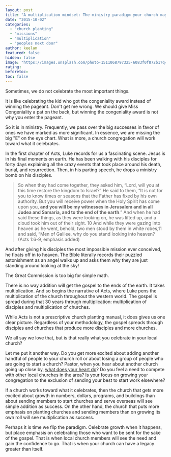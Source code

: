```yaml
---
layout: post
title: "A multiplication mindset: The ministry paradigm your church may be missing"
date: "2015-10-02"
categories: 
  - "church planting"
  - "missions"
  - "multiplication"
  - "peoples next door"
author: keelan
featured: false
hidden: false
image: "https://images.unsplash.com/photo-1511068797325-6083f0f872b1?q=80&w=2070&auto=format&fit=crop&ixlib=rb-4.0.3&ixid=M3wxMjA3fDB8MHxwaG90by1wYWdlfHx8fGVufDB8fHx8fA%3D%3D"
rating:
beforetoc:
toc: false
---
```


Sometimes, we do not celebrate the most important things.

It is like celebrating the kid who got the congeniality award instead of winning the pageant. Don't get me wrong. We should give Miss Congeniality a pat on the back, but winning the congeniality award is not why you enter the pageant.

So it is in ministry. Frequently, we pass over the big successes in favor of ones we have marked as more significant. In essence, we are missing the big "E" on the eye chart. What is more, a church congregation will work toward what it celebrates.

In the first chapter of Acts, Luke records for us a fascinating scene. Jesus is in his final moments on earth. He has been walking with his disciples for forty days explaining all the crazy events that took place around his death, burial, and resurrection. Then, in his parting speech, he drops a ministry bomb on his disciples.

> So when they had come together, they asked him, “Lord, will you at this time restore the kingdom to Israel?” He said to them, “It is not for you to know times or seasons that the Father has fixed by his own authority. But you will receive power when the Holy Spirit has come upon you, **and you will be my witnesses in Jerusalem and in all Judea and Samaria, and to the end of the earth**.” And when he had said these things, as they were looking on, he was lifted up, and a cloud took him out of their sight. 10 And while they were gazing into heaven as he went, behold, two men stood by them in white robes,11 and said, “Men of Galilee, why do you stand looking into heaven? (Acts 1:6-9, emphasis added)

And after giving his disciples the most impossible mission ever conceived, he floats off in to heaven. The Bible literally records their puzzled astonishment as an angel walks up and asks them why they are just standing around looking at the sky!

The Great Commission is too big for simple math.

There is no way addition will get the gospel to the ends of the earth. It takes multiplication. And so begins the narrative of Acts, where Luke pens the multiplication of the church throughout the western world. The gospel is spread during that 30 years through multiplication: multiplication of disciples and multiplication of churches.

While Acts is not a prescriptive church planting manual, it does gives us one clear picture. Regardless of your methodology, the gospel spreads through disciples and churches that produce more disciples and more churches.

We all say we love that, but is that really what you celebrate in your local church?

Let me put it another way. Do you get more excited about adding another handful of people to your church roll or about losing a group of people who are going to start a church? Pastor, when you hear about another church going up close by, [what does your heart do](http://blog.keelancook.com/2015/11/cooperation-or-competition-does-your-church-play-nice-with-others.html)? Do you feel a need to compete with other local churches in the area? Is your focus on growing your congregation to the exclusion of sending your best to start work elsewhere?

If a church works toward what it celebrates, then the church that gets more excited about growth in numbers, dollars, programs, and buildings than about sending members to start churches and serve overseas will see simple addition as success. On the other hand, the church that puts more emphasis on planting churches and sending members than on growing its own roll will see multiplication as success.

Perhaps it is time we flip the paradigm. Celebrate growth when it happens, but place emphasis on celebrating those who want to be sent for the sake of the gospel. That is when local church members will see the need and gain the confidence to go. That is when your church can have a legacy greater than itself.
